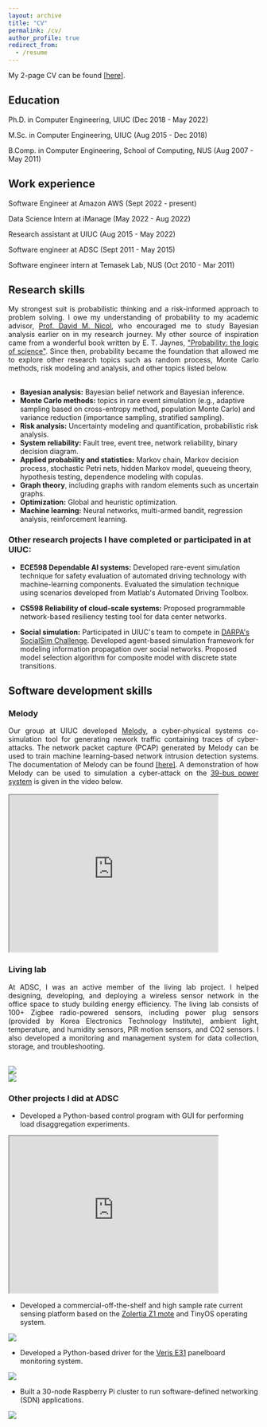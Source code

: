```yaml
---
layout: archive
title: "CV"
permalink: /cv/
author_profile: true
redirect_from:
  - /resume
---
```


My 2-page CV can be found <a href="https://github.com/uncertaingraph/me/blob/master/files/HN_CV.pdf">[here]</a>.


## Education

Ph.D. in Computer Engineering, UIUC (Dec 2018 - May 2022)

M.Sc. in Computer Engineering, UIUC (Aug 2015 - Dec 2018)

B.Comp. in Computer Engineering, School of Computing, NUS (Aug 2007 - May 2011)


## Work experience
Software Engineer at Amazon AWS (Sept 2022 - present)

Data Science Intern at iManage (May 2022 - Aug 2022)

Research assistant at UIUC (Aug 2015 - May 2022)

Software engineer at ADSC (Sept 2011 - May 2015)

Software engineer intern at Temasek Lab, NUS (Oct 2010 - Mar 2011)

## Research skills
<div style="text-align: justify">
My strongest suit is probabilistic thinking and a risk-informed approach to problem solving. I owe my understanding of probability to my academic advisor, <a href="http://dmnicol.web.engr.illinois.edu/">Prof. David M. Nicol</a>, who encouraged me to study Bayesian analysis earlier on in my research journey. My other source of inspiration came from a wonderful book written by E. T. Jaynes, <a href="https://bayes.wustl.edu/etj/prob/book.pdf">"Probability: the logic of science"</a>. Since then, probability became the foundation that allowed me to explore other research topics such as random process, Monte Carlo methods, risk modeling and analysis, and other topics listed below. 
</div><br>

* <b>Bayesian analysis:</b> Bayesian belief network and Bayesian inference.<br>
* <b>Monte Carlo methods:</b> topics in rare event simulation (e.g., adaptive sampling based on cross-entropy method, population Monte Carlo) and variance reduction (importance sampling, stratified sampling).<br>
* <b>Risk analysis:</b> Uncertainty modeling and quantification, probabilistic risk analysis.<br>
* <b>System reliability:</b> Fault tree, event tree, network reliability, binary decision diagram.<br>
* <b>Applied probability and statistics:</b> Markov chain, Markov decision process, stochastic Petri nets, hidden Markov model, queueing theory, hypothesis testing, dependence modeling with copulas.<br>
* <b>Graph theory</b>, including graphs with random elements such as uncertain graphs.<br>
* <b>Optimization:</b> Global and heuristic optimization.<br>
* <b>Machine learning:</b> Neural networks, multi-armed bandit, regression analysis, reinforcement learning.<br>

### Other research projects I have completed or participated in at UIUC:

* <b>ECE598 Dependable AI systems:</b> Developed rare-event simulation technique for safety evaluation of automated driving technology with machine-learning components. Evaluated the simulation  technique using scenarios developed from Matlab's Automated Driving Toolbox.<br>
          
* <b>CS598 Reliability of cloud-scale systems:</b> Proposed programmable network-based resiliency testing tool for data center networks.<br>
          
* <b>Social simulation:</b> Participated in UIUC's team to compete in <a href="https://cs.illinois.edu/news/cs-ece-professors-explore-how-social-media-spreads-information-affects-beliefs-and-even-shapes">DARPA's SocialSim Challenge</a>. Developed agent-based simulation framework for modeling information propagation over social networks. Proposed model selection algorithm for composite model with discrete state transitions.

## Software development skills

### Melody
<div style="text-align: justify">
Our group at UIUC developed <a href="https://github.com/Vignesh2208/Melody">Melody</a>, a cyber-physical systems co-simulation tool for generating nework traffic containing traces of cyber-attacks. The network packet capture (PCAP) generated by Melody can be used to train machine learning-based network intrusion detection systems. The documentation of Melody can be found <a href="https://melody-by-projectmoses.readthedocs.io/en/latest/about.html">[here]</a>. A demonstration of how Melody can be used to simulation a cyber-attack on the <a href="https://electricgrids.engr.tamu.edu/electric-grid-test-cases/ieee-39-bus-system/">39-bus power system</a> is given in the video below.
</div><br>
  
<iframe width="420" height="315"
src="https://www.youtube.com/embed/uFSh95aObDg">
</iframe>
<br>

### Living lab
<div style="text-align: justify">
At ADSC, I was an active member of the living lab project. I helped designing, developing, and deploying a wireless sensor network in the office space to study building energy efficiency. The living lab consists of 100+ Zigbee radio-powered sensors, including power plug sensors (provided by Korea Electronics Technology Institute), ambient light, temperature, and humidity sensors, PIR motion sensors, and CO2 sensors. I also developed a monitoring and management system for data collection, storage, and troubleshooting. 
</div><br>

<img src="https://raw.githubusercontent.com/uncertaingraph/me/master/images/living-lab.png"> <br>
<img src="https://raw.githubusercontent.com/uncertaingraph/me/master/images/living-lab-floor-plan.png"> <br>

### Other projects I did at ADSC
  
* Developed a Python-based control program with GUI for performing load disaggregation experiments.

<iframe width="420" height="315"
src="https://www.youtube.com/embed/OKheHBvRgxI">
</iframe>
<br>
  
* Developed a commercial-off-the-shelf and high sample rate current sensing platform based on the <a href="http://wiki.zolertia.com/wiki/index.php/Main_Page">Zolertia Z1 mote</a> and TinyOS operating system.

<img src="https://raw.githubusercontent.com/uncertaingraph/me/master/images/2013-01-07%2019.15.34.jpg"> <br>

* Developed a Python-based driver for the <a href="https://www.powermeterstore.com/product/veris-e31-panelboard-monitoring-system">Veris E31</a> panelboard monitoring system.

<img src="https://raw.githubusercontent.com/uncertaingraph/me/master/images/2013-06-12%2015.12.58.jpg"> <br>

* Built a 30-node Raspberry Pi cluster to run software-defined networking (SDN) applications.

<img src="https://raw.githubusercontent.com/uncertaingraph/me/master/images/30-node-rpi-cluster.png"> <br>
